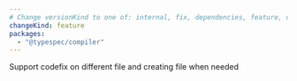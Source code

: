 ```yaml
---
# Change versionKind to one of: internal, fix, dependencies, feature, deprecation, breaking
changeKind: feature
packages:
  - "@typespec/compiler"
---
```


Support codefix on different file and creating file when needed
